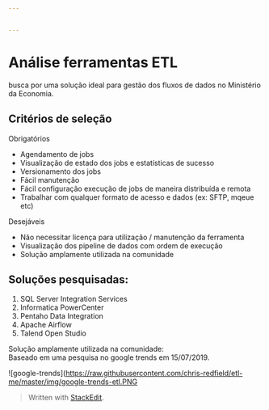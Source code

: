 ```yaml
---


---
```


<h1 id="análise-ferramentas-etl">Análise ferramentas ETL</h1>
<p>busca por uma solução ideal para gestão dos fluxos de dados no Ministério da Economia.</p>
<h2 id="critérios-de-seleção">Critérios de seleção</h2>
<p>Obrigatórios</p>
<ul>
<li>Agendamento de jobs</li>
<li>Visualização de estado dos jobs e estatísticas de sucesso</li>
<li>Versionamento dos jobs</li>
<li>Fácil manutenção</li>
<li>Fácil configuração execução de jobs de maneira distribuída e remota</li>
<li>Trabalhar com qualquer formato de acesso e dados (ex: SFTP, mqeue etc)</li>
</ul>
<p>Desejáveis</p>
<ul>
<li>Não necessitar licença para utilização / manutenção da ferramenta</li>
<li>Visualização dos pipeline de dados com ordem de execução</li>
<li>Solução amplamente utilizada na comunidade</li>
</ul>
<h2 id="soluções-pesquisadas">Soluções pesquisadas:</h2>
<ol>
<li>SQL Server Integration Services</li>
<li>Informatica PowerCenter</li>
<li>Pentaho Data Integration</li>
<li>Apache Airflow</li>
<li>Talend Open Studio</li>
</ol>
<p>Solução amplamente utilizada na comunidade:<br>
Baseado em uma pesquisa no google trends em 15/07/2019.</p>
<p>![google-trends](<a href="https://raw.githubusercontent.com/chris-redfield/etl-me/master/img/google-trends-etl.PNG">https://raw.githubusercontent.com/chris-redfield/etl-me/master/img/google-trends-etl.PNG</a></p>
<blockquote>
<p>Written with <a href="https://stackedit.io/">StackEdit</a>.</p>
</blockquote>

